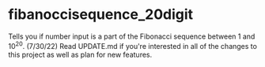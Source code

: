 # fibanoccisequence_20digit
Tells you if number input is a part of the Fibonacci sequence between 1 and 10<sup>20</sup>.
(7/30/22) Read UPDATE.md if you're interested in all of the changes to this project as well as plan for new features. 
